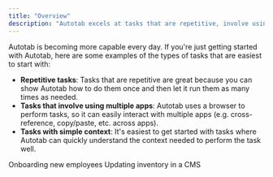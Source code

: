 ```yaml
---
title: "Overview"
description: "Autotab excels at tasks that are repetitive, involve using multiple apps, and don't require too much context to do well."
---
```


Autotab is becoming more capable every day. If you're just getting started with Autotab, here are some examples of the types of tasks that are easiest to start with:

- **Repetitive tasks**: Tasks that are repetitive are great because you can show Autotab how to do them once and then let it run them as many times as needed.
- **Tasks that involve using multiple apps**: Autotab uses a browser to perform tasks, so it can easily interact with multiple apps (e.g. cross-reference, copy/paste, etc. across apps).
- **Tasks with simple context**: It's easiest to get started with tasks where Autotab can quickly understand the context needed to perform the task well.

<CardGroup cols={2}>
  <Card title="Employee Onboarding" icon="chalkboard-user" href="/use-cases/employee-onboarding">
    Onboarding new employees
  </Card>
  <Card title="Updating Inventory" icon="boxes" href="/use-cases/inventory-update">
    Updating inventory in a CMS
  </Card>
</CardGroup>
